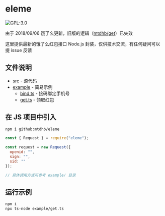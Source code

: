 # eleme

[![GPL-3.0](https://img.shields.io/badge/license-GPL--3.0-blue.svg)](LICENSE)

由于 2018/09/06 饿了么更新，旧版的逻辑（[mtdhb/get](https://github.com/mtdhb/get)）已失效

这里提供最新的饿了么红包接口 Node.js 封装，仅供技术交流，有任何疑问可以提 issue 反馈

## 文件说明

- [src](src) - 源代码
- [example](example) - 简易示例
  - [bind.ts](example/bind.ts) - 接码绑定手机号
  - [get.ts](example/get.ts) - 领取红包

## 在 JS 项目中引入

```bash
npm i github:mtdhb/eleme
```

```js
const { Request } = require("eleme");

const request = new Request({
  openid: "",
  sign: "",
  sid: ""
});

// 具体调用方式可参考 example/ 目录
```

## 运行示例

```bash
npm i
npx ts-node example/get.ts
```

